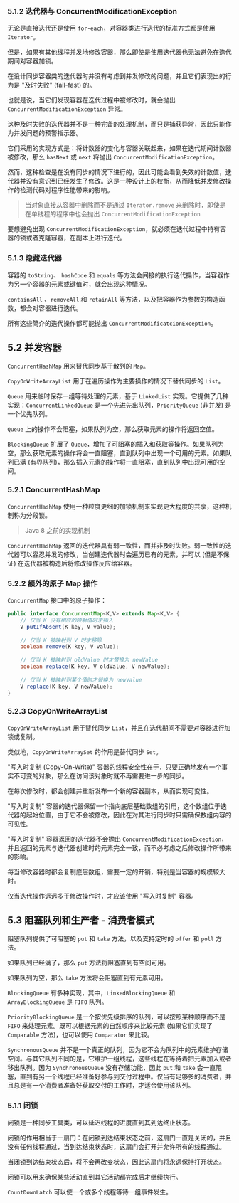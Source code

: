 ### 5.1.2 迭代器与 ConcurrentModificationException

无论是直接迭代还是使用 `for-each`，对容器类进行迭代的标准方式都是使用 `Iterator`。

但是，如果有其他线程并发地修改容器，那么即使是使用迭代器也无法避免在迭代期间对容器加锁。

在设计同步容器类的迭代器时并没有考虑到并发修改的问题，并且它们表现出的行为是 "及时失败" (fail-fast) 的。

也就是说，当它们发现容器在迭代过程中被修改时，就会抛出 `ConcurrentModificationException` 异常。

这种及时失败的迭代器并不是一种完备的处理机制，而只是捕获异常，因此只能作为并发问题的预警指示器。

它们采用的实现方式是：将计数器的变化与容器关联起来，如果在迭代期间计数器被修改，那么 `hasNext` 或 `next` 将抛出 `ConcurrentModificationException`。

然而，这种检查是在没有同步的情况下进行的，因此可能会看到失效的计数值，迭代器并没有意识到已经发生了修改。这是一种设计上的权衡，从而降低并发修改操作的检测代码对程序性能带来的影响。

> 当对象直接从容器中删除而不是通过 `Iterator.remove` 来删除时，即使是在单线程的程序中也会抛出 `ConcurrentModificationException`

要想避免出现 `ConcurrentModificationException`，就必须在迭代过程中持有容器的锁或者克隆容器，在副本上进行迭代。

### 5.1.3 隐藏迭代器

容器的 `toString`、 `hashCode` 和 `equals` 等方法会间接的执行迭代操作，当容器作为另一个容器的元素或键值时，就会出现这种情况。

`containsAll` 、`removeAll` 和 `retainAll` 等方法，以及把容器作为参数的构造函数，都会对容器进行迭代。

所有这些简介的迭代操作都可能抛出 `ConcurrentModificatcionException`。

## 5.2 并发容器

`ConcurrentHashMap` 用来替代同步基于散列的 `Map`。

`CopyOnWriteArrayList` 用于在遍历操作为主要操作的情况下替代同步的 `List`。

`Queue` 用来临时保存一组等待处理的元素，基于 `LinkedList` 实现。它提供了几种实现：`ConcurrentLinkedQueue` 是一个先进先出队列，`PriorityQueue` (非并发) 是一个优先队列。

`Queue` 上的操作不会阻塞，如果队列为空，那么获取元素的操作将返回空值。

`BlockingQueue` 扩展了 `Queue`，增加了可阻塞的插入和获取等操作。如果队列为空，那么获取元素的操作将会一直阻塞，直到队列中出现一个可用的元素。如果队列已满 (有界队列)，那么插入元素的操作将一直阻塞，直到队列中出现可用的空间。

### 5.2.1 ConcurrentHashMap

`ConcurrentHashMap` 使用一种粒度更细的加锁机制来实现更大程度的共享，这种机制称为分段锁。

> Java 8 之前的实现机制

`ConcurrentHashMap` 返回的迭代器具有弱一致性，而并非及时失败。弱一致性的迭代器可以容忍并发的修改，当创建迭代器时会遍历已有的元素，并可以 (但是不保证) 在迭代器被构造后将修改操作反应给容器。

### 5.2.2 额外的原子 Map 操作

`ConcurrentMap` 接口中的原子操作：

```java
public interface ConcurrentMap<K,V> extends Map<K,V> {
    // 仅当 K 没有相应的映射值时才插入
    V putIfAbsent(K key, V value);
    
    // 仅当 K 被映射到 V 时才移除
    boolean remove(K key, V value);
    
    // 仅当 K 被映射到 oldValue 时才替换为 newValue
    boolean replace(K key, V oldValue, V newValue);
    
    // 仅当 K 被映射到某个值时才替换为 newValue
    V replace(K key, V newValue);
}
```

### 5.2.3 CopyOnWriteArrayList

`CopyOnWriteArrayList` 用于替代同步 `List`，并且在迭代期间不需要对容器进行加锁或复制。

类似地，`CopyOnWriteArraySet` 的作用是替代同步 `Set`。

"写入时复制 (Copy-On-Write)" 容器的线程安全性在于，只要正确地发布一个事实不可变的对象，那么在访问该对象时就不再需要进一步的同步。

在每次修改时，都会创建并重新发布一个新的容器副本，从而实现可变性。

"写入时复制" 容器的迭代器保留一个指向底层基础数组的引用，这个数组位于迭代器的起始位置，由于它不会被修改，因此在对其进行同步时只需确保数组内容的可见性。

"写入时复制" 容器返回的迭代器不会抛出 `ConcurrentModificationException`，并且返回的元素与迭代器创建时的元素完全一致，而不必考虑之后修改操作所带来的影响。

每当修改容器时都会复制底层数组，需要一定的开销，特别是当容器的规模较大时。

仅当迭代操作远远多于修改操作时，才应该使用 "写入时复制" 容器。

## 5.3 阻塞队列和生产者 - 消费者模式

阻塞队列提供了可阻塞的 `put` 和 `take` 方法，以及支持定时的 `offer` 和 `poll` 方法。

如果队列已经满了，那么 `put` 方法将阻塞直到有空间可用。

如果队列为空，那么 `take` 方法将会阻塞直到有元素可用。

`BlockingQueue` 有多种实现，其中，`LinkedBlockingQueue` 和 `ArrayBlockingQueue` 是 `FIFO` 队列。

`PriorityBlockingQueue` 是一个按优先级排序的队列，可以按照某种顺序而不是 `FIFO` 来处理元素。既可以根据元素的自然顺序来比较元素 (如果它们实现了 `Comparable` 方法)，也可以使用 `Comparator` 来比较。

`SynchronousQueue` 并不是一个真正的队列，因为它不会为队列中的元素维护存储空间。与其它队列不同的是，它维护一组线程，这些线程在等待着把元素加入或者移出队列。因为 `SynchronousQueue` 没有存储功能，因此 `put` 和 `take` 会一直阻塞，直到有另一个线程已经准备好参与到交付过程中。仅当有足够多的消费者，并且总是有一个消费者准备好获取交付的工作时，才适合使用该队列。

### 5.1.1 闭锁

闭锁是一种同步工具类，可以延迟线程的进度直到其到达终止状态。

闭锁的作用相当于一扇门：在闭锁到达结束状态之前，这扇门一直是关闭的，并且没有任何线程通过，当到达结束状态时，这扇门会打开并允许所有的线程通过。

当闭锁到达结束状态后，将不会再改变状态，因此这扇门将永远保持打开状态。

闭锁可以用来确保某些活动直到其它活动都完成后才继续执行。

`CountDownLatch` 可以使一个或多个线程等待一组事件发生。